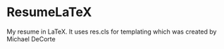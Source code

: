 # ResumeLaTeX
My resume in LaTeX.
It uses res.cls for templating which was created by Michael DeCorte
